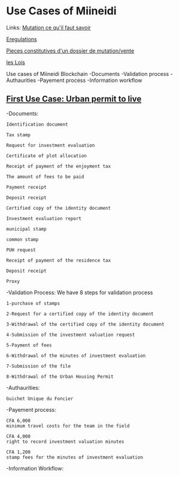 # Use Cases of Miineidi

Links:
[Mutation ce qu'il faut savoir](https://www.burkina24.com/2016/01/21/droits-de-mutations-des-terrains-dhabitation-ce-quil-faut-savoir/)

[Eregulations](https://burkinafaso.eregulations.org)

[Pieces constitutives d'un dossier de mutation/vente](http://infosfiscalesbf.over-blog.com/2016/03/pieces-constitutives-d-un-dossier-de-mutation-vente.html)

[les Lois](http://extwprlegs1.fao.org/docs/pdf/bkf139639.pdf)

Use cases of Miineidi Blockchain
-Documents
-Validation process
-Authaurities
-Payement process
-Information workflow

## [First Use Case: Urban permit to live](https://burkinafaso.eregulations.org/procedure/82/27?l=fr)

-Documents:

    Identification document

    Tax stamp

    Request for investment evaluation

    Certificate of plot allocation

    Receipt of payment of the enjoyment tax
    
    The amount of fees to be paid

    Payment receipt

    Deposit receipt

    Certified copy of the identity document

    Investment evaluation report

    municipal stamp

    common stamp

    PUH request

    Receipt of payment of the residence tax

    Deposit receipt

    Proxy

-Validation Process:
We have 8 steps for validation process

    1-purchase of stamps

    2-Request for a certified copy of the identity document

    3-Withdrawal of the certified copy of the identity document

    4-Submission of the investment valuation request

    5-Payment of fees

    6-Withdrawal of the minutes of investment evaluation

    7-Submission of the file

    8-Withdrawal of the Urban Housing Permit

-Authaurities:

    Guichet Unique du Foncier

-Payement process:

    CFA 6,000
    minimum travel costs for the team in the field

    CFA 4,000
    right to record investment valuation minutes

    CFA 1,200
    stamp fees for the minutes of investment evaluation

-Information Workflow:
